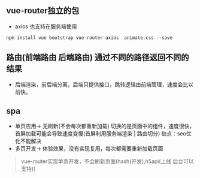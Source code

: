 ## vue-router独立的包
- axios 也支持在服务端使用
```
npm install vue bootstrap vue-router axios  animate.css --save
```

## 路由(前端路由 后端路由) 通过不同的路径返回不同的结果
- 后端渲染，前后端分离，后端只提供接口，跳转逻辑由前端管理，速度会比以前快。
## spa
- 单页应用-> 无刷新(不会每次都重新加载) 切换的是页面中的组件，速度很快，首屏加载可能会导致速度变慢(首屏利用服务端渲染 | 路由切分) 缺点：seo优化不能解决
- 多页开发-> 体验效果，没有实现复用，每次都需要重新加载页面

> vue-router实现单页开发，不会刷新页面(hash(开发),h5api(上线 后台可以支持))